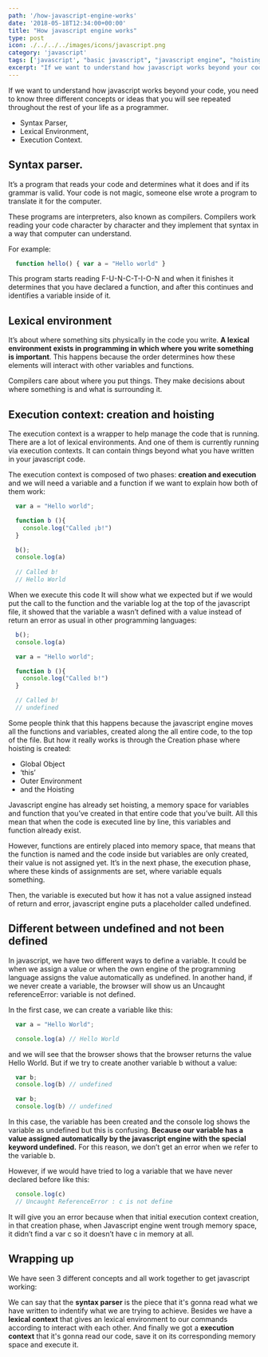```yaml
---
path: '/how-javascript-engine-works'
date: '2018-05-18T12:34:00+00:00'
title: "How javascript engine works"
type: post
icon: ./../../../images/icons/javascript.png
category: 'javascript'
tags: ['javascript', "basic javascript", "javascript engine", "hoisting", "execution context"]
excerpt: "If we want to understand how javascript works beyond your code, you need to know three different concepts or ideas that you will see repeated throughout the rest of your life as a programmer."
---
```


If we want to understand how javascript works beyond your code, you need to know three different concepts or ideas that you will see repeated throughout the rest of your life as a programmer.

* Syntax Parser,
* Lexical Environment,
* Execution Context.

## Syntax parser.
It’s a program that reads your code and determines what it does and if its grammar is valid. Your code is not magic, someone else wrote a program to translate it for the computer.

These programs are interpreters, also known as compilers. Compilers work reading your code character by character and they implement that syntax in a way that computer can understand.

For example:

```js
  function hello() { var a = "Hello world" }
```

This program starts reading F-U-N-C-T-I-O-N and when it finishes it determines that you have declared a function, and after this continues and identifies a variable inside of it.

## Lexical environment

It’s about where something sits physically in the code you write. __A lexical environment exists in programming in which where you write something is important__. This happens because the order determines how these elements will interact with other variables and functions.

Compilers care about where you put things. They make decisions about where something is and what is surrounding it.

## Execution context: creation and hoisting

The execution context is a wrapper to help manage the code that is running. There are a lot of lexical environments. And one of them is currently running via execution contexts. It can contain things beyond what you have written in your javascript code.

The execution context is composed of two phases: __creation and execution__ and we will need a variable and a function if we want to explain how both of them work:

```javascript
  var a = "Hello world"; 

  function b (){ 
    console.log("Called ¡b!") 
  } 

  b(); 
  console.log(a)   
    
  // Called b! 
  // Hello World
```

When we execute this code It will show what we expected but if we would put the call to the function and the variable log at the top of the javascript file, it showed that the variable a wasn’t defined with a value instead of return an error as usual in other programming languages:

```javascript
  b(); 
  console.log(a) 

  var a = "Hello world"; 

  function b (){ 
    console.log("Called b!") 
  } 

  // Called b! 
  // undefined
```

Some people think that this happens because the javascript engine moves all the functions and variables, created along the all entire code, to the top of the file. But how it really works is through the Creation phase where hoisting is created:

* Global Object
* ‘this’
* Outer Environment
* and the Hoisting

Javascript engine has already set hoisting, a memory space for variables and function that you’ve created in that entire code that you’ve built. All this mean that when the code is executed line by line, this variables and function already exist.

However, functions are entirely placed into memory space, that means that the function is named and the code inside but variables are only created, their value is not assigned yet. It’s in the next phase, the execution phase, where these kinds of assignments are set, where variable equals something.

Then, the variable is executed but how it has not a value assigned instead of return and error, javascript engine puts a placeholder called undefined.

## Different between undefined and not been defined

In javascript, we have two different ways to define a variable. It could be when we assign a value or when the own engine of the programming language assigns the value automatically as undefined. In another hand, if we never create a variable, the browser will show us an Uncaught referenceError: variable is not defined.

In the first case, we can create a variable like this:

```javascript
  var a = "Hello World";

  console.log(a) // Hello World
```

and we will see that the browser shows that the browser returns the value Hello World. But if we try to create another variable b without a value:

```javascript
  var b;
  console.log(b) // undefined

  var b;
  console.log(b) // undefined
```

In this case, the variable has been created and the console log shows the variable as undefined but this is confusing. __Because our variable has a value assigned automatically by the javascript engine with the special keyword undefined.__ For this reason, we don’t get an error when we refer to the variable b.

However, if we would have tried to log a variable that we have never declared before like this:

```javascript
  console.log(c) 
  // Uncaught ReferenceError : c is not define
```

It will give you an error because when that initial execution context creation, in that creation phase, when Javascript engine went trough memory space, it didn’t find a var c so it doesn’t have c in memory at all.

## Wrapping up

We have seen 3 different concepts and all work together to get javascript working: 

We can say that the __syntax parser__ is the piece that it's gonna read what we have written to indentify what we are trying to achieve. Besides we have a __lexical context__ that gives an lexical environment to our commands according to interact with each other. And finally we got a __execution context__ that it's gonna read our code, save it on its corresponding memory space and execute it.
